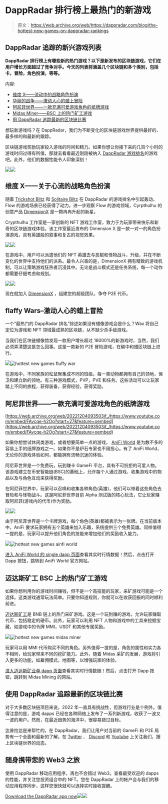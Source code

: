 # DappRadar 排行榜上最热门的新游戏

> 原文：<https://web.archive.org/web/https://dappradar.com/blog/the-hottest-new-games-on-dappradar-rankings>

## DappRadar 追踪的新兴游戏列表

**DappRadar 排行榜上有哪些新的热门游戏？以下是新发布的区块链游戏，它们在用户增长方面超过了竞争对手。今天的列表将涵盖几个区块链和多个类别，包括卡，冒险，角色扮演，等等。**

内容:

*   [维度 X——流动中的战略角色扮演](https://web.archive.org/web/20221204093503/https://dappradar.com/blog/the-hottest-new-games-on-dappradar-rankings/#dimensionx)
*   [华丽的战争——激动人心的蜡上冒险](https://web.archive.org/web/20221204093503/https://dappradar.com/blog/the-hottest-new-games-on-dappradar-rankings/#fluffy)
*   [阿尼菲世界——一款充满可爱游戏角色的纸牌游戏](https://web.archive.org/web/20221204093503/https://dappradar.com/blog/the-hottest-new-games-on-dappradar-rankings/#anifi)
*   [Midas Miner——BSC 上的热门矿工游戏](https://web.archive.org/web/20221204093503/https://dappradar.com/blog/the-hottest-new-games-on-dappradar-rankings/#midas)
*   [用 DappRadar 追踪最新的区块链比赛](https://web.archive.org/web/20221204093503/https://dappradar.com/blog/the-hottest-new-games-on-dappradar-rankings/#track)

想玩新游戏吗？在 DappRadar，我们为不断变化的区块链游戏世界提供最好的、最多样的和最新的跟踪。

区块链游戏奖励玩家投入游戏的时间和精力。如果你想让你接下来的几百个小时的游戏时间过得有所值，那就去看看最近刚刚被纳入 [DappRadar 游戏排名](https://web.archive.org/web/20221204093503/https://dappradar.com/rankings/category/games)的游戏吧。此外，他们的数据性能令人印象深刻！

![](img/61a0166bf18cc934f0b4ed6bda46fea8.png)![](img/f9c4be443cb5a20eeb1b9d87552eac66.png)

## 维度 X——关于心流的战略角色扮演

随着 [Trickshot Blitz](https://web.archive.org/web/20221204093503/https://dappradar.com/flow/games/trickshot-blitz) 和 [Solitaire Blitz](https://web.archive.org/web/20221204093503/https://dappradar.com/flow/games/solitaire-blitz) 在 DappRadar 的游戏排名中引起轰动，Flow 的游戏场景已经获得了动力。进一步观察 Flow 的游戏领域，Cyrpthulhu 的创意产品 [DimensionX](https://web.archive.org/web/20221204093503/https://dappradar.com/flow/games/dimension-x) 是一颗冉冉升起的新星。

Crypthulhu 工作室是一家创新的 NFT 游戏工作室，致力于为玩家带来快乐和新奇的区块链游戏体验。该工作室最近发布的 Dimension X 是一款一对一的角色扮演游戏，具有英雄般的叙事和复古的视觉效果。

![](img/49664e994fae1c17f4c8dc96b6cb0e88.png)![](img/329f9bb9a8fcfa6b56327b4523ff25cc.png)

在游戏中，用户可以派遣他们的 NFT 英雄去与恶棍和怪物战斗，升级，并在不断变化的世界中支持他们的派系。最令人兴奋的是，DimensionX 拥有精致的游戏机制，可以让策略游戏狂热者沉浸其中。无论是战斗模式还是任务系统，每一个动作都需要仔细考虑和规划。

![](img/2538ef2d8acd5cca20f333930034dc99.png)![](img/d15de879840b8ae54db534038233a6e0.png)

现在就加入 [DimensionX](https://web.archive.org/web/20221204093503/https://dappradar.com/flow/games/dimension-x) ，组建您的超级团队，争夺 P2E 代币。

## flaffy Wars–激动人心的蜡上冒险

一个“最热门的 DappRadar 排名”综述如果没有蜡像游戏会是什么？Wax 将自己定位为游戏和 NFT 领域最成熟的区块链，从不缺少杀手级游戏。

当我们在区块链蜡像馆发现一款用户增长超过 16000%的新游戏时，当然，我们必须弄清楚这是怎么回事。这是一款新的 P2E 冒险游戏，在碳中和蜡区块链上进行。

![](img/9eac5b7a30ba416fe704a4d37cac8c36.png)![hottest new games fluffy war](img/46469f766881568586f18f63dd162710.png)

在游戏中，不同家族的松鼠聚集成不同的班级。每一类动物都拥有自己的领地，保卫和建立新的领地。有三种游戏模式，PVP，PVE 和任务。这些活动可以让玩家踏上不同的旅程，获得装备，获得经验，获得奖励。

## 阿尼菲世界——一款充满可爱游戏角色的纸牌游戏

[https://web.archive.org/web/20221204093503if_/https://www.youtube.com/embed/FAvcqe-h2Og?start=27&feature=oembed](https://web.archive.org/web/20221204093503if_/https://www.youtube.com/embed/FAvcqe-h2Og?start=27&feature=oembed)

如果你想尝试休闲类游戏，或者想要简单一点的游戏， [AniFi World](https://web.archive.org/web/20221204093503/https://dappradar.com/binance-smart-chain/games/anifi-world) 是为数不多的容易上手的纸牌游戏之一。如果你不是炉石专家也不用担心。有了 AniFi World，无论你的游戏体验如何，都能拥有流畅沉迷的体验。

阿尼菲世界是一个免费玩，玩到赚卡 GameFi 平台，具有不可抗拒的可爱人物。该游戏建立在币安智能链(BSC)的基础上，允许每个人通过游戏、收集游戏中的物品以及与角色互动来获得奖励。

在阿尼菲世界中，玩家可以召唤和收集各种角色(英雄)，他们可以带着这些角色去冒险和与怪物战斗。这是阿尼菲世界目前 Alpha 测试版的核心玩法，它让玩家赚取阿尼菲(游戏内的代币)作为奖励。

![](img/6be82ad786830e3a552beb73cd086a19.png)![](img/145aa598615193eb2347e4ab82ea5e53.png)

由于阿尼菲世界是一个卡牌游戏，每个角色(英雄)都被表示为一张牌。在当前版本中，AniFi 要求玩家拥有五个英雄来加入乐趣，系统提供三个免费英雄。同样值得一提的是，玩家可以提升他们角色的技能来增加他们的奖励收入能力。

![](img/8af20e1ea7c36e5a1b108f6d30910fd0.png)![hottest new games ainfi world](img/0e32567374dee12f6fb0f4aa98596f47.png)

[进入 AniFi World 的 single dapp 页面](https://web.archive.org/web/20221204093503/https://dappradar.com/binance-smart-chain/games/anifi-world)查看其实时行情数据！然后，点击打开 Dapp 按钮，跳转到 AniFi World 官方网站。

## 迈达斯矿工 BSC 上的热门矿工游戏

如果你想利用你的游戏时间赚钱，但不是一个高技能的玩家，采矿游戏可能是一个选择。这类游戏通常玩法简单。只要你知道规则，你就可以在收获回报的同时顺利前进。

[迈达斯矿工](https://web.archive.org/web/20221204093503/https://dappradar.com/binance-smart-chain/games/midas-miner)是 BNB 链上的热门采矿游戏。这是一个玩到赚的游戏，允许玩家赚取代币，包括稳定的硬币。此外，玩家可以利用 NFT 人物和游戏中的工具来挖掘宝藏，如游戏中的令牌 MMI，USDT 和其他专属奖励。

![](img/9eac5b7a30ba416fe704a4d37cac8c36.png)![hottest new games midas miner](img/7388fbab3e83177d05c89f818a873d5a.png)

玩家可以用 MMI 代币购买不同的角色。另外值得一提的是，角色的属性和实力各不相同，给玩家带来不同的挖矿能力。此外，随着 Midas 采矿的发展，游戏将引入更多的功能，如雇佣模式，地图等，以增强玩家的体验。

[进入迈达斯矿业单 dapp 页面](https://web.archive.org/web/20221204093503/https://dappradar.com/binance-smart-chain/games/midas-miner)查看其实时行情数据！然后，点击打开 Dapp 按钮，跳转到 Midas Mining 的网站。

## 使用 DappRadar 追踪最新的区块链比赛

对于大多数区块链项目来说，2022 年一直具有挑战性，但游戏行业是个例外。值得注意的是，游戏 dapps 已经在各种网络上发布了一系列新游戏，收获了一波又一波的用户。然而，在最近趋势的海洋中，很容易错过目标。

达普拉达是来帮忙的。在 DappRadar，我们让用户对当前的 GameFi 和 P2E 局势有一个全面和最新的了解。在 [Twitter](https://web.archive.org/web/20221204093503/https://twitter.com/dappradar) 、 [Discord](https://web.archive.org/web/20221204093503/https://discord.gg/4ybbssrHkm) 和 [Youtube](https://web.archive.org/web/20221204093503/https://www.youtube.com/c/DappRadar) 上关注我们，跟上区块链世界的动态。

## 随身携带您的 Web3 之旅

使用 DappRadar 移动应用程序，再也不会错过 Web3。查看最受欢迎的 dapps 的性能，并关注您投资组合中的 NFT。您在 DappRadar 上的帐户会与我们的移动应用程序同步，这样您很快就可以选择实时接收提醒。

[Download the DappRadar app now](https://web.archive.org/web/20221204093503/https://dappradar.app.link/blog)[](https://web.archive.org/web/20221204093503/https://play.google.com/store/apps/details?id=com.portfolio.dappradar)[![](img/a3634373d68930c5d4e8a7fce618f91f.png)<picture>![](img/1e9d0d479ca36e3a8b8a1b3527f00de8.png)</picture>](https://web.archive.org/web/20221204093503/https://play.google.com/store/apps/details?id=com.portfolio.dappradar)